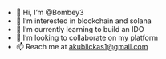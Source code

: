 - 👋 Hi, I’m @Bombey3
- 👀 I’m interested in blockchain and solana
- 🌱 I’m currently learning to build an IDO
- 💞️ I’m looking to collaborate on my platform
- 📫 Reach me at akublickas1@gmail.com

<!---
Bombey3/Bombey3 is a ✨ special ✨ repository because its `README.md` (this file) appears on your GitHub profile.
You can click the Preview link to take a look at your changes.
--->
